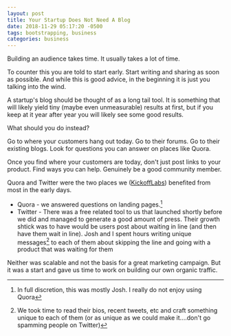 ```yaml
---
layout: post
title: Your Startup Does Not Need A Blog
date: 2018-11-29 05:17:20 -0500
tags: bootstrapping, business
categories: business
---
```


Building an audience takes time. It usually takes a lot of time. 

To counter this you are told to start early. Start writing and sharing as soon as possible. And while this is good advice, in the beginning it is just you talking into the wind.

A startup's blog should be thought of as a long tail tool.  It is something that will likely yield tiny (maybe even unmeasurable) results at first, but if you keep at it year after year you will likely see some good results. 

What should you do instead? 

Go to where your customers hang out today. Go to their forums. Go to their existing blogs. Look for questions you can answer on places like Quora. 

Once you find where your customers are today, don't just post links to your product. Find ways you can help. Genuinely be a good community member. 

Quora and Twitter were the two places we ([KickoffLabs][1]) benefited from most in the early days. 

* Quora - we answered questions on landing pages.[^1]
* Twitter - There was a free related tool to us that launched shortly before we did and managed to generate a good amount of press. Their growth shtick was to have would be users post about waiting in line (and then have them wait in line). Josh and I spent hours writing unique messages[^2] to each of them about skipping the line and going with a product that was waiting for them

Neither was scalable and not the basis for a great marketing campaign. But it was a start and gave us time to work on building our own organic traffic.

[1]:https://kickofflabs.com

[^1]: In full discretion, this was mostly Josh. I really do not enjoy using Quora
[^2]: We took time to read their bios, recent tweets, etc and craft something unique to each of them (or as unique as we could make it....don't go spamming people on Twitter)
